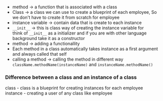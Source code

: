 #

- method -> a function that is associated with a class
- Class -> a class we can use to create a blueprint of each employee, So we don't have to create it from scratch for employee
- instance variable -> contain data that is create to each instance
- `__init__` -> this is class way of creating the instance variable for 
            <br> think of  `__init__` as a initializer and if you are with other language background take it as a constructor
- method -> adding a functionallity
- Each method in a class automatically takes instance as a first argument and always called that self
- calling a method -> calling the method in different way `className.methodName(instanceName)` and `instanceName.methodName()`


### Difference between a class and an instance of a class
class - class is a blueprint for creating instances for each employee
instance - creating a user of any class like employee
